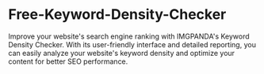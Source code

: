 # Free-Keyword-Density-Checker
Improve your website's search engine ranking with IMGPANDA's Keyword Density Checker. With its user-friendly interface and detailed reporting, you can easily analyze your website's keyword density and optimize your content for better SEO performance.
